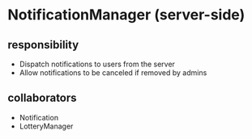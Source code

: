 # NotificationManager (server-side)
## responsibility
- Dispatch notifications to users from the server
- Allow notifications to be canceled if removed by admins
## collaborators
- Notification
- LotteryManager